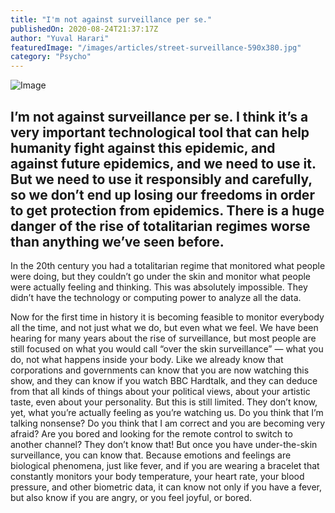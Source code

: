 ```yaml
---
title: "I'm not against surveillance per se."
publishedOn: 2020-08-24T21:37:17Z
author: "Yuval Harari"
featuredImage: "/images/articles/street-surveillance-590x380.jpg"
category: "Psycho"
---
```


![Image](/images/articles/street-surveillance-590x380.jpg)
## I’m not against surveillance per se. I think it’s a very important technological tool that can help humanity fight against this epidemic, and against future epidemics, and we need to use it. But we need to use it responsibly and carefully, so we don’t end up losing our freedoms in order to get protection from epidemics. There is a huge danger of the rise of totalitarian regimes worse than anything we’ve seen before.

In the 20th century you had a totalitarian regime that monitored what people were doing, but they couldn’t go under the skin and monitor what people were actually feeling and thinking. This was absolutely impossible. They didn’t have the technology or computing power to analyze all the data.

Now for the first time in history it is becoming feasible to monitor everybody all the time, and not just what we do, but even what we feel. We have been hearing for many years about the rise of surveillance, but most people are still focused on what you would call “over the skin surveillance” — what you do, not what happens inside your body. Like we already know that corporations and governments can know that you are now watching this show, and they can know if you watch BBC Hardtalk, and they can deduce from that all kinds of things about your political views, about your artistic taste, even about your personality. But this is still limited. They don’t know, yet, what you’re actually feeling as you’re watching us. Do you think that I’m talking nonsense? Do you think that I am correct and you are becoming very afraid? Are you bored and looking for the remote control to switch to another channel? They don’t know that! But once you have under-the-skin surveillance, you can know that. Because emotions and feelings are biological phenomena, just like fever, and if you are wearing a bracelet that constantly monitors your body temperature, your heart rate, your blood pressure, and other biometric data, it can know not only if you have a fever, but also know if you are angry, or you feel joyful, or bored.

‍
